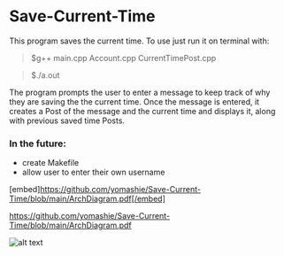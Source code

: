 # Save-Current-Time


This program saves the current time. To use just run it on terminal with: 


>$g++ main.cpp Account.cpp CurrentTimePost.cpp 

>$./a.out 


The program prompts the user to enter a message to keep track of why they are saving the the current time. 
Once the message is entered, it creates a Post of the message and the current time and displays it, along with previous saved time Posts. 




### In the future:
* create Makefile
* allow user to enter their own username

[embed]https://github.com/yomashie/Save-Current-Time/blob/main/ArchDiagram.pdf[/embed]

https://github.com/yomashie/Save-Current-Time/blob/main/ArchDiagram.pdf

![alt text](https://github.com/yomashie/Save-Current-Time/blob/main/Screenshot%202023-07-11%20194032.png)
